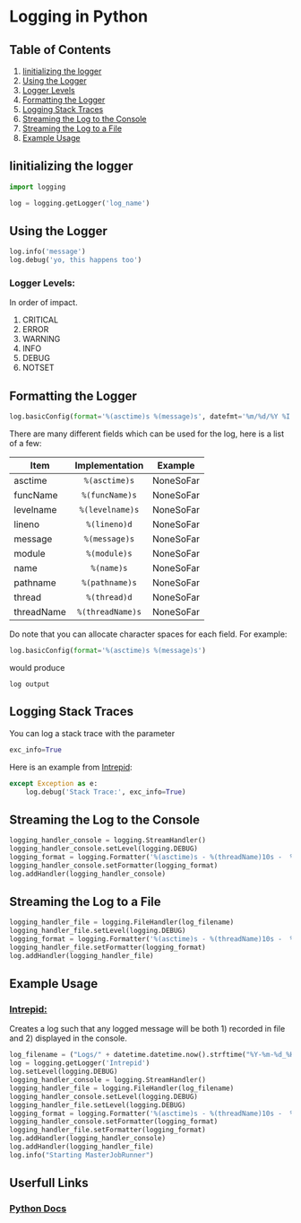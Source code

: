 # Logging in Python

## Table of Contents
1. [Iinitializing the logger](			#Iinitializing-the-logger)
1. [Using the Logger](					#Using-the-Logger)
1. [Logger Levels](						#Logger-Levels)
1. [Formatting the Logger](				#Formatting-the-Logger)
1. [Logging Stack Traces](				#Logging-Stack-Traces)
1. [Streaming the Log to the Console](	#Streaming-the-Log-to-the-Console)
1. [Streaming the Log to a File](		#Streaming-the-Log-to-a-File)
1. [Example Usage](						#Example-Usage)

## Iinitializing the logger
```python
import logging

log = logging.getLogger('log_name')
```

## Using the Logger
```python
log.info('message')
log.debug('yo, this happens too')
```

### Logger Levels:
In order of impact.

1) CRITICAL
1) ERROR 
1) WARNING
1) INFO
1) DEBUG
1) NOTSET

## Formatting the Logger
```python
log.basicConfig(format='%(asctime)s %(message)s', datefmt='%m/%d/%Y %I:%M:%S %p')
```
There are many different fields which can be used for the log, here is a list of a few:  

Item | Implementation | Example  
---- | :------------: | -------  
asctime | ```%(asctime)s``` | NoneSoFar
funcName | ```%(funcName)s``` | NoneSoFar
levelname | ```%(levelname)s``` | NoneSoFar
lineno | ```%(lineno)d``` | NoneSoFar
message | ```%(message)s``` | NoneSoFar
module | ```%(module)s``` | NoneSoFar
name | ```%(name)s``` | NoneSoFar
pathname | ```%(pathname)s``` | NoneSoFar
thread | ```%(thread)d``` | NoneSoFar
threadName | ```%(threadName)s``` | NoneSoFar

Do note that you can allocate character spaces for each field. For example:
```python
log.basicConfig(format='%(asctime)s %(message)s')
```
would produce
```
log output
```

## Logging Stack Traces
You can log a stack trace with the parameter
```python
exc_info=True
```
Here is an example from [Intrepid](https://github.com/caswolfe/Intrepid/blob/ea75cb95fa5bebf9342b3b0d33205a97877bea31/MasterJobRunner.py#L43-L45):
```python
except Exception as e:
	log.debug('Stack Trace:', exc_info=True)
```

## Streaming the Log to the Console
```python
logging_handler_console = logging.StreamHandler()
logging_handler_console.setLevel(logging.DEBUG)
logging_format = logging.Formatter('%(asctime)s - %(threadName)10s -  %(filename)25s - %(lineno)4d - %(levelname)9s - %(message)s')
logging_handler_console.setFormatter(logging_format)
log.addHandler(logging_handler_console)
```

## Streaming the Log to a File
```python
logging_handler_file = logging.FileHandler(log_filename)
logging_handler_file.setLevel(logging.DEBUG)
logging_format = logging.Formatter('%(asctime)s - %(threadName)10s -  %(filename)25s - %(lineno)4d - %(levelname)9s - %(message)s')
logging_handler_file.setFormatter(logging_format)
log.addHandler(logging_handler_file)
```

## Example Usage
### [Intrepid:](https://github.com/caswolfe/Intrepid/blob/ea75cb95fa5bebf9342b3b0d33205a97877bea31/MasterJobRunner.py#L14-L27)  
Creates a log such that any logged message will be both 1) recorded in file and 2) displayed in the console.
```python
log_filename = ("Logs/" + datetime.datetime.now().strftime("%Y-%m-%d_%H:%M:%S") + "_runtime.log")
log = logging.getLogger('Intrepid')
log.setLevel(logging.DEBUG)
logging_handler_console = logging.StreamHandler()
logging_handler_file = logging.FileHandler(log_filename)
logging_handler_console.setLevel(logging.DEBUG)
logging_handler_file.setLevel(logging.DEBUG)
logging_format = logging.Formatter('%(asctime)s - %(threadName)10s -  %(filename)25s - %(lineno)4d - %(levelname)9s - %(message)s')
logging_handler_console.setFormatter(logging_format)
logging_handler_file.setFormatter(logging_format)
log.addHandler(logging_handler_console)
log.addHandler(logging_handler_file)
log.info("Starting MasterJobRunner")
```

## Userfull Links
### [Python Docs](https://docs.python.org/3/library/logging.html)